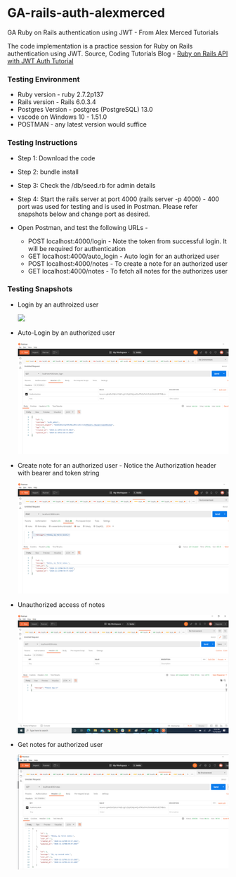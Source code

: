 # GA-rails-auth-alexmerced
GA Ruby on Rails authentication using JWT - From Alex Merced Tutorials


The code implementation is a practice session for Ruby on Rails authentication using JWT.
Source, Coding Tutorials Blog - [Ruby on Rails API with JWT Auth Tutorial](https://tuts.alexmercedcoder.com/ruby-tut/)

### Testing Environment

 - Ruby version - ruby 2.7.2p137
 - Rails version - Rails 6.0.3.4
 - Postgres Version - postgres (PostgreSQL) 13.0
 - vscode on Windows 10 - 1.51.0
 - POSTMAN - any latest version would suffice
 
 ### Testing Instructions
 
 - Step 1: Download the code
 - Step 2: bundle install
 - Step 3: Check the /db/seed.rb for admin details
 - Step 4: Start the rails server at port 4000 (rails server -p 4000) - 400 port was used for testing and is used in Postman. Please refer snapshots below and change port as desired.
 - Open Postman, and test the following URLs - 
 
     * POST localhost:4000/login - Note the token from successful login. It will be required for authentication
     * GET localhost:4000/auto_login - Auto login for an authorized user
     * POST localhost:4000/notes - To create a note for an authorized user
     * GET localhost:4000/notes - To fetch all notes for the authorizes user 


### Testing Snapshots

- Login by an authroized user

  ![]("./img/01-login.png")
  
- Auto-Login by an authorized user

   ![](./img/02-auto-login.png)
 
 - Create note for an authorized user - Notice the Authorization header with bearer and token string
 
    ![](./img/03-create-note-for-authorized-user.png)
  
  - Unauthorized access of notes
  
    ![](./img/03-unauthorized-access.png)
  
  - Get notes for authorized user
  
    ![](./img/04-gett-notes-for-authorized-user.png)




